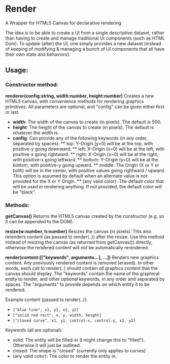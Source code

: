 # Render
A Wrapper for HTML5 Canvas for declarative rendering

The idea is to be able to create a UI from a single descriptive dataset, rather than having to create and manage traditional UI components (such as HTML Dom). To update (alter) the UI, one simply provides a new dataset (instead of keeping of modifying & managing a bunch of UI components that all have their own state and behaviors).

## Usage:

### Constructor method:

**renderer(config:string, width:number, height:number)**
Creates a new HTML5 canvas, with convenience methods for rendering graphics primitives. All parameters are optional, and "config" can be given either first or last.
* **width**: The width of the canvas to create (in pixels). The default is 500.
* **height**: The height of the canvas to create (in pixels). The default is whatever the width is.
* **config**: Can provide any of the following keywords (in any order, separated by spaces):
** top: Y-Origin (y=0) will be at the top, with positive-y going downward.
** left: X-Origin (x=0) will be at the left, with positive-x going rightward.
** right: X-Origin (x=0) will be at the right, with positive-x going leftward.
** bottom: Y-Origin (y=0) will be at the bottom, with positive-y going upward.
** middle: The Origin (X or Y or both) will be in the center, with positive values going rightward / upward. This option is assumed by default when an alternate value is not provided for the X or Y Origin.
** (any valid color): The default color that will be used in rendering anything. If not provided, the default color will be "black".

### Methods:

**getCanvas()**
Returns the HTML5 canvas created by the constructor (e.g. so it can be appended to the DOM).

**resize(w:number, h:number)**
Resizes the canvas (in pixels). This also rerenders content (as passed to render(..)) after the resize. Use this method instead of resizing the canvas (as returned from getCanvas()) directly, otherwise the rendered content will *not* be automatically rerendered.

**render(content:[["keywords", arguments...], ...])**
Renders new graphics content. Any previously rendered content is removed (erased). In other words, each call to render(..) should contain *all* graphics content that the canvas should display. The "keywords" contain the name of the graphical entity to render, and other optional keywords, in any order and separated by spaces. The "arguments" to provide depends on which entity it to be rendered.

Example content (passed to render(..)):
* `["blue line", x1, y1, x2, y2]`
* `["solid red rect", x, y, width, height]`
* `["closed curve", x1, y1, control-x, control-y, x2, y2]`

Keywords (all are optional):
* solid: The entity will be filled-in (I might change this to "filled"). Otherwise it will just be outlined.
* closed: The shape is "closed" (currently only applies to curves)
* (any valid color): The color to render the entity in.
